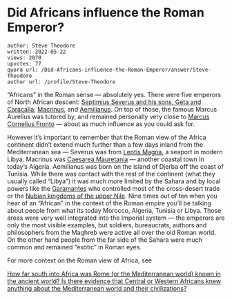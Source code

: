 # Did Africans influence the Roman Emperor?

	author: Steve Theodore
	written: 2022-05-22
	views: 2070
	upvotes: 77
	quora url: /Did-Africans-influence-the-Roman-Emperor/answer/Steve-Theodore
	author url: /profile/Steve-Theodore


“Africans” in the Roman sense — absolutely yes. There were five emperors of North African descent: [Septimius Severus and his sons, Geta and Caracalla](https://www.metmuseum.org/toah/hd/seve/hd_seve.htm); [Macrinus](https://en.wikipedia.org/wiki/Macrinus), and [Aemilianus](https://en.wikipedia.org/wiki/Aemilianus). On top of those, the famous Marcus Aurelius was tutored by, and remained personally very close to [Marcus Cornelius Fronto](https://en.wikipedia.org/wiki/Marcus_Cornelius_Fronto) — about as much influence as you could ask for.

However it’s important to remember that the Roman view of the Africa continent didn’t extend much further than a few days inland from the Mediterranean sea — Severus was from [Leptis Magna](https://en.wikipedia.org/wiki/Leptis_Magna), a seaport in modern Libya. Macrinus was [Caesarea Mauretania](https://en.wikipedia.org/wiki/Cherchell) — another coastal town in today’s Algeria. Aemilianus was born on the island of Djerba off the coast of Tunisia. While there was contact with the rest of the continent (what they usually called “Libya”) it was much more limited by the Sahara and by local powers like the [Garamantes](https://en.wikipedia.org/wiki/Garamantes) who controlled most of the cross-desert trade or the [Nubian kingdoms of the upper Nile](https://qr.ae/pvCplL). 
Nine times out of ten when you hear of an “African” in the context of the Roman empire you’ll be talking about people from what its today Morocco, Algeria, Tunisia or Libya. Those areas were very well integrated into the Imperial system — the emperors are only the most visible examples, but soldiers, bureaucrats, authors and philosophers from the Maghreb were active all over the old Roman world. On the other hand people from the far side of the Sahara were much common and remained “exotic” in Roman eyes.

For more context on the Roman view of Africa, see

[How far south into Africa was Rome (or the Mediterranean world) known in the ancient world? Is there evidence that Central or Western Africans knew anything about the Mediterranean world and their civilizations?](https://qr.ae/pvCpzu)

